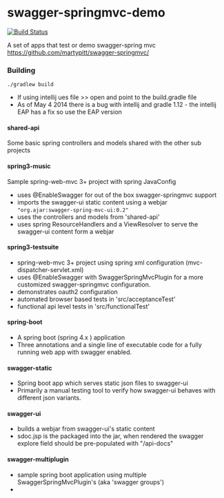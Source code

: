 swagger-springmvc-demo
======================
[![Build Status](https://travis-ci.org/adrianbk/swagger-springmvc-demo.png?branch=master)](https://travis-ci.org/adrianbk/swagger-springmvc-demo) 

A set of apps that test or demo swagger-spring mvc https://github.com/martypitt/swagger-springmvc/


### Building
```
./gradlew build
```

- If using intellij ues file >> open and point to the build.gradle file
- As of May 4 2014 there is a bug with intellij and gradle 1.12 - the intellij EAP has a fix so use the EAP version


#### shared-api
Some basic spring controllers and models shared with the other sub projects

#### spring3-music
Sample spring-web-mvc 3+ project with spring JavaConfig 
- uses @EnableSwagger for out of the box swagger-springmvc support
- imports the swagger-ui static content using a webjar `"org.ajar:swagger-spring-mvc-ui:0.2"`
- uses the controllers and models from 'shared-api'
- uses spring ResourceHandlers and a ViewResolver to serve the swagger-ui content form a webjar

#### spring3-testsuite
- spring-web-mvc 3+ project using spring xml configuration (mvc-dispatcher-servlet.xml)
- uses @EnableSwagger with SwaggerSpringMvcPlugin for a more customized swagger-springmvc configuration.
- demonstrates oauth2 configuration
- automated browser based tests in 'src/acceptanceTest'
- functional api level tests in 'src/functionalTest'

#### spring-boot
- A spring boot (spring 4.x ) application
- Three annotations and a single line of executable code for a fully running web app with swagger enabled.

#### swagger-static
- Spring boot app which serves static json files to swagger-ui
- Primarily a manual testing tool to verify how swagger-ui behaves with different json variants.

#### swagger-ui
- builds a webjar from swagger-ui's static content
- sdoc.jsp is the packaged into the jar, when rendered the swagger explore field should  be 
pre-populated with "<your-context-path>/api-docs"

#### swagger-multiplugin
- sample spring boot application using multiple SwaggerSpringMvcPlugin's (aka 'swagger groups')
- 
